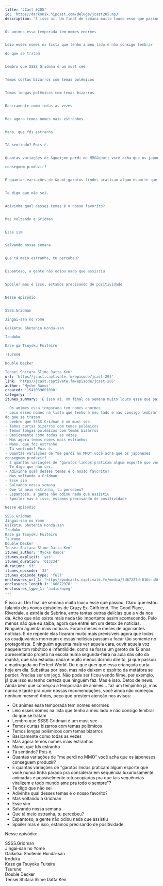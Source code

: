 ```yaml
---
title: 'JCast #205'
id: 'https//darkonix.hipcast.com/deluge/jcast205.mp3'
description: 'É isso aí. Um final de semana muito louco esse que passou. Claro que estou falando dos novos episódios de Crazy Ex-Girlfriend, The Good Place, Riverdale, a estréia de Sabrina, entre tantas outras delícias que a vida nos dá. Acho que não existe mais nada tão importante assim acontecendo. Pelo menos não que eu saiba, agora que entrei em um detox de notícias. Ninguém aguenta mais notícias. Foram meses e meses de agoniantes notícias. E de repente elas ficaram muito mais previsíveis agora que todos os coadjuvantes morreram e essas notícias passam a focar tão somente no protagonista. E ninguém aguenta mais ver aquela cara, ouvir aquela voz naquele tom robótico e infantilóide, como se fosse um garoto de 12 anos apresentando projeto na escola numa segunda-feira na aula das oito da manhã, que não estudou nada e muito menos dormiu direito, já que passou a madrugada no Perfect World. Ou o que quer que essa criançada curta hoje em dia. Substitua por isso, mas não deixem o espírito da metáfora se perder. Precisa ser um jogo. Não pode ser ficou vendo filme, por exemplo, já que isso eu tenho certeza que ninguém faz. Mas é isso. Detox de news. Ainda bem que começou a temporada de animes... faz um tempinho já, mas nunca é tarde pra ouvir nossas recomendações, você ainda não começou nenhum mesmo! Antes, peço que prestem atenção nos avisos


Os animes essa temporada tem nomes enormes


Leio esses nomes na lista que tenho a meu lado e não consigo lembrar

do que se tratam


Lembro que SSSS Gridman é um must see


Temos curtas bizarros com temas polêmicos


Temos longas polêmicos com temas bizarros


Basicamente como todas as vezes


Mas agora temos nomes mais estranhos


Mano, que fds estranho


Tá sentindo? Pois é.


Quantas variações de &quot;me perdi no MMO&quot; você acha que os japoneses

conseguem produzir?


E quantas variações de &quot;garotos lindos praticam algum esporte que você nunca tinha parado pra considerar em sequência luxuriosamente animadas e possivelmente rotoscopiadas pra que tais sequências viralizem e todo mundo ame pra todo o sempre&quot;?


Te digo que não sei.


Adivinha qual desses temas é o nosso favorito?


Mas voltando a Gridman


Esse sim


Salvando nossa semana


Que tá meio estranha, tu percebeu?


Espantoso, a gente não odiou nada que assistiu


Spoiler mas é isso, estamos precisando de positividade


Nesse episódio


SSSS.Gridman

Jingai-san no Yome

Gaikotsu Shotenin Honda-san

Iroduku

Kaze ga Tsuyoku Fuiteiru

Tsurune

Double Decker

Tensei Shitara Slime Datta Ken'
url: 'https//jcast.captivate.fm/episode/jcast-205'
link: 'https//jcast.captivate.fm/episode/jcast-205'
author: 'Mycke Ramos'
created: '1541039601000'
category: ''
itunes_summary: 'É isso aí. Um final de semana muito louco esse que passou. Claro que estou falando dos novos episódios de Crazy Ex-Girlfriend, The Good Place, Riverdale, a estréia de Sabrina, entre tantas outras delícias que a vida nos dá. Acho que não existe mais nada tão importante assim acontecendo. Pelo menos não que eu saiba, agora que entrei em um detox de notícias. Ninguém aguenta mais notícias. Foram meses e meses de agoniantes notícias. E de repente elas ficaram muito mais previsíveis agora que todos os coadjuvantes morreram e essas notícias passam a focar tão somente no protagonista. E ninguém aguenta mais ver aquela cara, ouvir aquela voz naquele tom robótico e infantilóide, como se fosse um garoto de 12 anos apresentando projeto na escola numa segunda-feira na aula das oito da manhã, que não estudou nada e muito menos dormiu direito, já que passou a madrugada no Perfect World. Ou o que quer que essa criançada curta hoje em dia. Substitua por isso, mas não deixem o espírito da metáfora se perder. Precisa ser um jogo. Não pode ser ficou vendo filme, por exemplo, já que isso eu tenho certeza que ninguém faz. Mas é isso. Detox de news. Ainda bem que começou a temporada de animes... faz um tempinho já, mas nunca é tarde pra ouvir nossas recomendações, você ainda não começou nenhum mesmo! Antes, peço que prestem atenção nos avisos

- Os animes essa temporada tem nomes enormes
- Leio esses nomes na lista que tenho a meu lado e não consigo lembrar 
do que se tratam
- Lembro que SSSS Gridman é um must see
- Temos curtas bizarros com temas polêmicos
- Temos longas polêmicos com temas bizarros
- Basicamente como todas as vezes
- Mas agora temos nomes mais estranhos
- Mano, que fds estranho
- Tá sentindo? Pois é.
- Quantas variações de "me perdi no MMO" você acha que os japoneses 
conseguem produzir?
- E quantas variações de "garotos lindos praticam algum esporte que você nunca tinha parado pra considerar em sequência luxuriosamente animadas e possivelmente rotoscopiadas pra que tais sequências viralizem e todo mundo ame pra todo o sempre"?
- Te digo que não sei.
- Adivinha qual desses temas é o nosso favorito?
- Mas voltando a Gridman
- Esse sim
- Salvando nossa semana
- Que tá meio estranha, tu percebeu?
- Espantoso, a gente não odiou nada que assistiu
- Spoiler mas é isso, estamos precisando de positividade

Nesse episódio

SSSS.Gridman
Jingai-san no Yome
Gaikotsu Shotenin Honda-san
Iroduku
Kaze ga Tsuyoku Fuiteiru
Tsurune
Double Decker
Tensei Shitara Slime Datta Ken'
itunes_author: 'Mycke Ramos'
itunes_explicit: 'yes'
itunes_duration: '013234'
duration: '93'
itunes_episode: '33'
itunes_episode_type: 'full'
enclosures_url_1: 'https//podcasts.captivate.fm/media/7d67227d-816c-4564-933a-b405204b0ed0/jcast205_tc.mp3'
enclosures_length_1: '66872978'
enclosures_type_1: 'audio/mpeg'
---
```

É isso aí. Um final de semana muito louco esse que passou. Claro que estou falando dos novos episódios de Crazy Ex-Girlfriend, The Good Place, Riverdale, a estréia de Sabrina, entre tantas outras delícias que a vida nos dá. Acho que não existe mais nada tão importante assim acontecendo. Pelo menos não que eu saiba, agora que entrei em um detox de notícias. Ninguém aguenta mais notícias. Foram meses e meses de agoniantes notícias. E de repente elas ficaram muito mais previsíveis agora que todos os coadjuvantes morreram e essas notícias passam a focar tão somente no protagonista. E ninguém aguenta mais ver aquela cara, ouvir aquela voz naquele tom robótico e infantilóide, como se fosse um garoto de 12 anos apresentando projeto na escola numa segunda-feira na aula das oito da manhã, que não estudou nada e muito menos dormiu direito, já que passou a madrugada no Perfect World. Ou o que quer que essa criançada curta hoje em dia. Substitua por isso, mas não deixem o espírito da metáfora se perder. Precisa ser um jogo. Não pode ser ficou vendo filme, por exemplo, já que isso eu tenho certeza que ninguém faz. Mas é isso. Detox de news. Ainda bem que começou a temporada de animes... faz um tempinho já, mas nunca é tarde pra ouvir nossas recomendações, você ainda não começou nenhum mesmo! Antes, peço que prestem atenção nos avisos:

*   Os animes essa temporada tem nomes enormes
*   Leio esses nomes na lista que tenho a meu lado e não consigo lembrar  
    do que se tratam
*   Lembro que SSSS Gridman é um must see
*   Temos curtas bizarros com temas polêmicos
*   Temos longas polêmicos com temas bizarros
*   Basicamente como todas as vezes
*   Mas agora temos nomes mais estranhos
*   Mano, que fds estranho
*   Tá sentindo? Pois é.
*   Quantas variações de "me perdi no MMO" você acha que os japoneses  
    conseguem produzir?
*   E quantas variações de "garotos lindos praticam algum esporte que você nunca tinha parado pra considerar em sequência luxuriosamente animadas e possivelmente rotoscopiadas pra que tais sequências viralizem e todo mundo ame pra todo o sempre"?
*   Te digo que não sei.
*   Adivinha qual desses temas é o nosso favorito?
*   Mas voltando a Gridman
*   Esse sim
*   Salvando nossa semana
*   Que tá meio estranha, tu percebeu?
*   Espantoso, a gente não odiou nada que assistiu
*   Spoiler mas é isso, estamos precisando de positividade

Nesse episódio:

SSSS.Gridman  
Jingai-san no Yome  
Gaikotsu Shotenin Honda-san  
Iroduku  
Kaze ga Tsuyoku Fuiteiru  
Tsurune  
Double Decker  
Tensei Shitara Slime Datta Ken